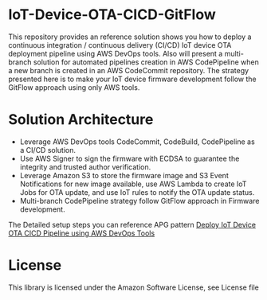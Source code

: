 # IoT-Device-OTA-CICD-GitFlow

This repository provides an reference solution shows you how to deploy a continuous integration / continuous delivery (CI/CD) IoT device OTA deployment pipeline using AWS DevOps tools. Also will present a multi-branch solution for automated pipelines creation in AWS CodePipeline when a new branch is created in an AWS CodeCommit repository. The strategy presented here is to make your IoT device firmware development follow the GitFlow approach using only AWS tools.

# Solution Architecture

* Leverage AWS DevOps tools  CodeCommit, CodeBuild, CodePipeline as a CI/CD solution.
* Use AWS Signer to sign the firmware with ECDSA to guarantee the integrity and trusted author verification.
* Leverage Amazon S3 to store the firmware image and S3 Event Notifications for new image available,  use AWS Lambda to create IoT Jobs for OTA update, and use IoT rules to notify the OTA update status.
* Multi-branch CodePipeline strategy follow GitFlow approach in Firmware development.

The Detailed setup steps you can reference APG pattern [Deploy IoT Device OTA CICD Pipeline using AWS DevOps Tools](https://apg-library.amazonaws.com/content-viewer/author/430c89e4-eb00-4318-9b0c-d49b7f4a8113) 

# License
This library is licensed under the Amazon Software License, see License file
